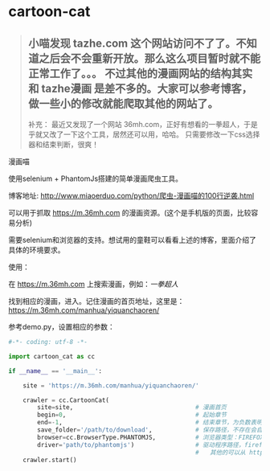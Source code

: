 # cartoon-cat

> 小喵发现 tazhe.com 这个网站访问不了了。不知道之后会不会重新开放。那么这么项目暂时就不能正常工作了。。。
> 不过其他的漫画网站的结构其实和 **tazhe漫画** 是差不多的。大家可以参考博客，做一些小的修改就能爬取其他的网站了。
> ---
> 补充：
> 最近又发现了一个网站 36mh.com，正好有想看的一拳超人，于是乎就又改了一下这个工具，居然还可以用，哈哈。
> 只需要修改一下css选择器和结束判断，很爽！


漫画喵

使用selenium + PhantomJs搭建的简单漫画爬虫工具。

博客地址: http://www.miaoerduo.com/python/爬虫-漫画喵的100行逆袭.html

可以用于抓取 https://m.36mh.com 的漫画资源。(这个是手机版的页面，比较容易分析)

需要selenium和浏览器的支持。想试用的童鞋可以看看上述的博客，里面介绍了具体的环境要求。

使用：

在 https://m.36mh.com 上搜索漫画，例如：*一拳超人*

找到相应的漫画，进入。记住漫画的首页地址，这里是：https://m.36mh.com/manhua/yiquanchaoren/

参考demo.py，设置相应的参数：

```python
#-*- coding: utf-8 -*-

import cartoon_cat as cc

if __name__ == '__main__':

    site = 'https://m.36mh.com/manhua/yiquanchaoren/'

    crawler = cc.CartoonCat(
        site=site,                                  # 漫画首页
        begin=0,                                    # 起始章节
        end=-1,                                     # 结束章节，为负数表明不设结束章节
        save_folder='/path/to/download',            # 保存路径，不存在会自动创建
        browser=cc.BrowserType.PHANTOMJS,           # 浏览器类型：FIREFOX，CHROME，SAFARI，IE，PHANTOMJS
        driver='path/to/phantomjs')                 # 驱动程序路径，firefox不需要
                                                    #   其他的可以从 https://pypi.python.org/pypi/selenium 下载
    crawler.start()

```

